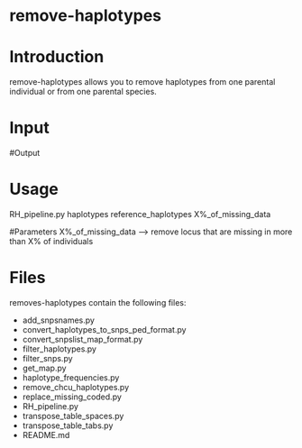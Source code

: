 # remove-haplotypes


# Introduction
remove-haplotypes allows you to remove haplotypes from one parental individual or from one parental species.


# Input



#Output



# Usage
RH_pipeline.py haplotypes reference_haplotypes X%_of_missing_data


#Parameters
X%_of_missing_data --> remove locus that are missing in more than X% of individuals


# Files
removes-haplotypes contain the following files:
- add_snpsnames.py 
- convert_haplotypes_to_snps_ped_format.py 
- convert_snpslist_map_format.py 
- filter_haplotypes.py 
- filter_snps.py 
- get_map.py 
- haplotype_frequencies.py 
- remove_chcu_haplotypes.py	
- replace_missing_coded.py 
- RH_pipeline.py 
- transpose_table_spaces.py
- transpose_table_tabs.py
- README.md 







